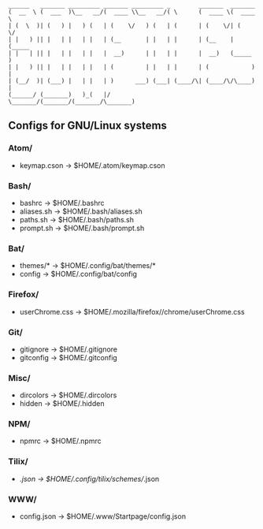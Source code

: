 ```
______   _______ _________ _______ _________ _        _______  _______
(  __  \ (  ___  )\__   __/(  ____ \\__   __/( \      (  ____ \(  ____ \
| (  \  )| (   ) |   ) (   | (    \/   ) (   | (      | (    \/| (    \/
| |   ) || |   | |   | |   | (__       | |   | |      | (__    | (_____
| |   | || |   | |   | |   |  __)      | |   | |      |  __)   (_____  )
| |   ) || |   | |   | |   | (         | |   | |      | (            ) |
| (__/  )| (___) |   | |   | )      ___) (___| (____/\| (____/\/\____) |
(______/ (_______)   )_(   |/       \_______/(_______/(_______/\_______)

```

## Configs for GNU/Linux systems

### Atom/
+ keymap.cson → $HOME/.atom/keymap.cson

### Bash/
+ bashrc → $HOME/.bashrc
+ aliases.sh → $HOME/.bash/aliases.sh
+ paths.sh → $HOME/.bash/paths.sh
+ prompt.sh → $HOME/.bash/prompt.sh

### Bat/
+ themes/* -> $HOME/.config/bat/themes/*
+ config -> $HOME/.config/bat/config

### Firefox/
+ userChrome.css → $HOME/.mozilla/firefox/<profile>/chrome/userChrome.css

### Git/
+ gitignore → $HOME/.gitignore
+ gitconfig → $HOME/.gitconfig

### Misc/
+ dircolors → $HOME/.dircolors
+ hidden → $HOME/.hidden

### NPM/
+ npmrc → $HOME/.npmrc

### Tilix/
+ *.json → $HOME/.config/tilix/schemes/*.json

### WWW/
+ config.json -> $HOME/.www/Startpage/config.json
